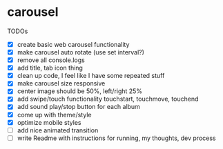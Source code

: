 # carousel

TODOs

- [x] create basic web carousel functionality
- [x] make carousel auto rotate (use set interval?)
- [x] remove all console.logs
- [x] add title, tab icon thing
- [x] clean up code, I feel like I have some repeated stuff
- [x] make carousel size responsive
- [x] center image should be 50%, left/right 25%
- [x] add swipe/touch functionality touchstart, touchmove, touchend
- [x] add sound play/stop button for each album
- [x] come up with theme/style
- [x] optimize mobile styles
- [ ] add nice animated transition
- [ ] write Readme with instructions for running, my thoughts, dev process
